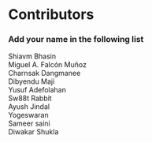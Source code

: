 
# Contributors

### Add your name in the following list


Shiavm Bhasin <br>
Miguel A. Falcón Muñoz <br>
Charnsak Dangmanee <br>
Dibyendu Maji <br> 
Yusuf Adefolahan <br> 
Sw88t Rabbit <br>
Ayush Jindal <br>
Yogeswaran<br>
Sameer saini<br>
Diwakar Shukla<br>

